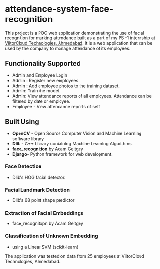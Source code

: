 # attendance-system-face-recognition

This project is a POC web application demonstrating the use of facial recognition for marking attendance built as a part of my PS -1 internship at [ViitorCloud Technologies, Ahmedabad](https://viitorcloud.com/). It is a web application that can be used by the company to manage attendance of its employees.

## Functionality Supported
- Admin and Employee Login
- Admin : Register new employees.
- Admin : Add employee photos to the training dataset.
- Admin: Train the model.
- Admin: View attendance reports of all employees. Attendance can be filtered by date or employee. 
- Employee - View attendance reports of self.

## Built Using
- **OpenCV** - Open Source Computer Vision and Machine Learning software library
- **Dlib** - C++ Library containing Machine Learning Algorithms
- **face_recognition** by Adam Geitgey 
- **Django**- Python framework for web development.

### Face Detection
- Dlib's HOG facial detector.

### Facial Landmark Detection
- Dlib's 68 point shape predictor

### Extraction of Facial Embeddings
- face_recognitopn by Adam Geitgey

### Classification of Unknown Embedding 
- using a Linear SVM (scikit-learn)

The application was tested on data from 25 employees at ViitorCloud Technologies, Ahmedabad.
